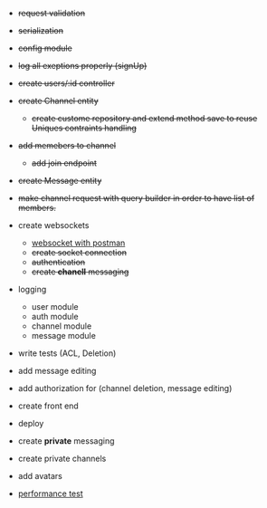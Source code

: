 - ~~request validation~~
- ~~serialization~~
- ~~config module~~
- ~~log all exeptions properly (signUp)~~
- ~~create users/:id controller~~
- ~~create Channel entity~~
  - ~~create custome repository and extend method save to reuse Uniques contraints handling~~

- ~~add memebers to channel~~
  - ~~add join endpoint~~

- ~~create Message entity~~

- ~~make channel request with query builder in order to have list of members.~~


- create websockets
  - [websocket with postman](https://blog.postman.com/postman-now-supports-socket-io/)
  - ~~create socket connection~~
  - ~~authentication~~
  - ~~create **chanell** messaging~~

- logging
  - user module
  - auth module
  - channel module
  - message module

- write tests (ACL, Deletion)

- add message editing

- add authorization for (channel deletion, message editing)

- create front end

- deploy

- create **private** messaging

- create private channels

- add avatars




- [performance test](https://www.artillery.io/docs/)
